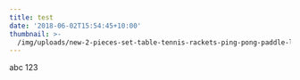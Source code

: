 ```yaml
---
title: test
date: '2018-06-02T15:54:45+10:00'
thumbnail: >-
  /img/uploads/new-2-pieces-set-table-tennis-rackets-ping-pong-paddle-long-short-handle-double-face-table.jpg_640x640.jpg
---
```

abc 123
